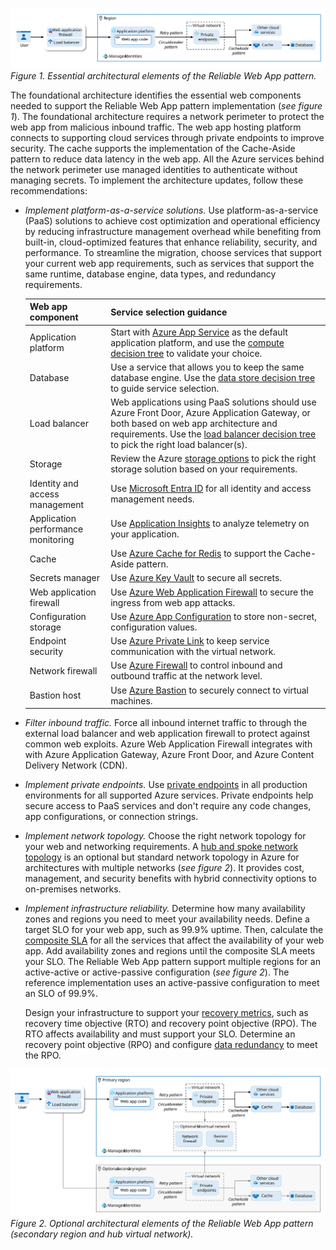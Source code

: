 [![Diagram showing the baseline architecture of the Reliable Web App pattern.](../../../_images/rwa-architecture.svg)](../../../_images/rwa-architecture.svg#lightbox)
*Figure 1. Essential architectural elements of the Reliable Web App pattern.*

The foundational architecture identifies the essential web components needed to support the Reliable Web App pattern implementation (*see figure 1*). The foundational architecture requires a network perimeter to protect the web app from malicious inbound traffic. The web app hosting platform connects to supporting cloud services through private endpoints to improve security. The cache supports the implementation of the Cache-Aside pattern to reduce data latency in the web app. All the Azure services behind the network perimeter use managed identities to authenticate without managing secrets. To implement the architecture updates, follow these recommendations:

- *Implement platform-as-a-service solutions.* Use platform-as-a-service (PaaS) solutions to achieve cost optimization and operational efficiency by reducing infrastructure management overhead while benefiting from built-in, cloud-optimized features that enhance reliability, security, and performance. To streamline the migration, choose services that support your current web app requirements, such as services that support the same runtime, database engine, data types, and redundancy requirements.

    | Web app component | Service selection guidance |
    | --- | --- |
    | Application platform | Start with [Azure App Service](/azure/app-service/overview) as the default application platform, and use the [compute decision tree](/azure/architecture/guide/technology-choices/compute-decision-tree) to validate your choice. |
    | Database | Use a service that allows you to keep the same database engine. Use the [data store decision tree](/azure/architecture/guide/technology-choices/data-store-decision-tree) to guide service selection. |
    | Load balancer | Web applications using PaaS solutions should use Azure Front Door, Azure Application Gateway, or both based on web app architecture and requirements. Use the [load balancer decision tree](/azure/architecture/guide/technology-choices/load-balancing-overview#decision-tree-for-load-balancing-in-azure) to pick the right load balancer(s). |
    | Storage | Review the Azure [storage options](/azure/architecture/guide/technology-choices/storage-options) to pick the right storage solution based on your requirements. |
    | Identity and access management | Use [Microsoft Entra ID](/entra/identity/enterprise-apps/migration-resources) for all identity and access management needs. |
    | Application performance monitoring | Use [Application Insights](/azure/azure-monitor/app/app-insights-overview) to analyze telemetry on your application. |
    | Cache | Use [Azure Cache for Redis](/azure/azure-cache-for-redis/cache-overview) to support the Cache-Aside pattern. |
    | Secrets manager | Use [Azure Key Vault](/azure/key-vault/general/overview) to secure all secrets. |
    | Web application firewall | Use [Azure Web Application Firewall](/azure/web-application-firewall/overview) to secure the ingress from web app attacks. |
    | Configuration storage | Use [Azure App Configuration](/azure/azure-app-configuration/overview) to store non-secret, configuration values. |
    | Endpoint security | Use [Azure Private Link](/azure/private-link/private-link-overview) to keep service communication with the virtual network. |
    | Network firewall | Use [Azure Firewall](/azure/firewall/overview) to control inbound and outbound traffic at the network level. |
    | Bastion host | Use [Azure Bastion](/azure/bastion/bastion-overview) to securely connect to virtual machines. |

- *Filter inbound traffic.* Force all inbound internet traffic to through the external load balancer and web application firewall to protect against common web exploits. Azure Web Application Firewall integrates with with Azure Application Gateway, Azure Front Door, and Azure Content Delivery Network (CDN).

- *Implement private endpoints.* Use [private endpoints](/azure/architecture/framework/security/design-network-endpoints) in all production environments for all supported Azure services. Private endpoints help secure access to PaaS services and don't require any code changes, app configurations, or connection strings.

- *Implement network topology.* Choose the right network topology for your web and networking requirements. A [hub and spoke network topology](/azure/cloud-adoption-framework/ready/azure-best-practices/hub-spoke-network-topology) is an optional but standard network topology in Azure for architectures with multiple networks (*see figure 2*). It provides cost, management, and security benefits with hybrid connectivity options to on-premises networks.

- *Implement infrastructure reliability.* Determine how many availability zones and regions you need to meet your availability needs. Define a target SLO for your web app, such as 99.9% uptime. Then, calculate the [composite SLA](/azure/well-architected/reliability/metrics#slos-and-slas) for all the services that affect the availability of your web app. Add availability zones and regions until the composite SLA meets your SLO. The Reliable Web App pattern support multiple regions for an active-active or active-passive configuration (*see figure 2*). The reference implementation uses an active-passive configuration to meet an SLO of 99.9%.

    Design your infrastructure to support your [recovery metrics](/azure/well-architected/reliability/metrics#recovery-metrics), such as recovery time objective (RTO) and recovery point objective (RPO). The RTO affects availability and must support your SLO. Determine an recovery point objective (RPO) and configure [data redundancy](/azure/well-architected/reliability/redundancy#data-resources) to meet the RPO.

[![Diagram showing the architecture of the Reliable Web App pattern plus optional elements.](../../../_images/rwa-architecture-plus-optional.svg)](../../../_images/rwa-architecture-plus-optional.svg#lightbox)
*Figure 2. Optional architectural elements of the Reliable Web App pattern (secondary region and hub virtual network).*